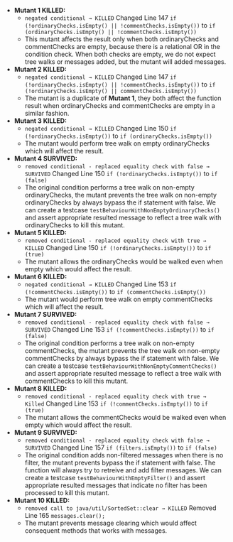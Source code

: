 
* **Mutant 1 KILLED:**
  * `negated conditional → KILLED` Changed Line 147 `if (!ordinaryChecks.isEmpty() || !commentChecks.isEmpty())` to `if (ordinaryChecks.isEmpty() || !commentChecks.isEmpty())` 
  * This mutant affects the result only when both ordinaryChecks and commentChecks are empty, because there is a relational OR in the condition check. When both checks are empty, we do not expect tree walks or messages added, but the mutant will added messages.
* **Mutant 2 KILLED:**
  * `negated conditional → KILLED` Changed Line 147 `if (!ordinaryChecks.isEmpty() || !commentChecks.isEmpty())` to `if (!ordinaryChecks.isEmpty() || commentChecks.isEmpty())` 
  * The mutant is a duplicate of **Mutant 1**, they both affect the function result when ordinaryChecks and commentChecks are empty in a similar fashion.
* **Mutant 3 KILLED:**
  * `negated conditional → KILLED` Changed Line 150 `if (!ordinaryChecks.isEmpty())` to `if (ordinaryChecks.isEmpty())`
  * The mutant would perform tree walk on empty ordinaryChecks which will affect the result. 
* **Mutant 4 SURVIVED:**
  * `removed conditional - replaced equality check with false → SURVIVED` Changed Line 150 `if (!ordinaryChecks.isEmpty())` to `if (false)`
  *  The original condition performs a tree walk on non-empty ordinaryChecks, the mutant prevents the tree walk on non-empty ordinaryChecks by always bypass the if statement with false. We can create a testcase `testBehaviourWithNonEmptyOrdinaryChecks()` and assert appropriate resulted message to reflect a tree walk with ordinaryChecks to kill this mutant.
* **Mutant 5 KILLED:**
  * `removed conditional - replaced equality check with true → KILLED` Changed Line 150 `if (!ordinaryChecks.isEmpty())` to `if (true)`
  * The mutant allows the ordinaryChecks would be walked even when empty which would affect the result.
* **Mutant 6 KILLED:**
  * `negated conditional → KILLED` Changed Line 153 `if (!commentChecks.isEmpty())` to `if (commentChecks.isEmpty())`
  * The mutant would perform tree walk on empty commentChecks which will affect the result. 
* **Mutant 7 SURVIVED:** 
  * `removed conditional - replaced equality check with false → SURVIVED` Changed Line 153 `if (!commentChecks.isEmpty())` to `if (false)`
  * The original condition performs a tree walk on non-empty commentChecks, the mutant prevents the tree walk on non-empty commentChecks by always bypass the if statement with false. We can create a testcase `testBehaviourWithNonEmptyCommentChecks()` and assert appropriate resulted message to reflect a tree walk with commentChecks to kill this mutant.
* **Mutant 8 KILLED:**
  * `removed conditional - replaced equality check with true → Killed` Changed Line 153 `if (!commentChecks.isEmpty())` to `if (true)`
  *  The mutant allows the commentChecks would be walked even when empty which would affect the result.
* **Mutant 9 SURVIVED:**
  * `removed conditional - replaced equality check with false → SURVIVED` Changed Line 157 `if (filters.isEmpty())` to `if (false) `
  * The original condition adds non-filtered messages when there is no filter, the mutant prevents bypass the if statement with false. The function will always try to retreive and add filter messages.  We can create a testcase `testBehaviourWithEmptyFilter()` and assert appropriate resulted messages that indicate no filter has been processed to kill this mutant.
* **Mutant 10 KILLED:**
  * `removed call to java/util/SortedSet::clear → KILLED` Removed Line 165 `messages.clear();`
  * The mutant prevents message clearing which would affect consequent methods that works with messages.
